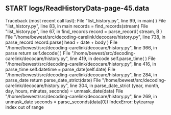 ## START logs/ReadHistoryData-page-45.data
Traceback (most recent call last):
  File "list_history.py", line 99, in <module>
    main( )
  File "list_history.py", line 83, in main
    records = find_records(stream)
  File "list_history.py", line 67, in find_records
    record = parse_record( stream, B )
  File "/home/bewest/src/decoding-carelink/decocare/history.py", line 738, in parse_record
    record.parse( head + date + body )
  File "/home/bewest/src/decoding-carelink/decocare/history.py", line 366, in parse
    return self.decode( )
  File "/home/bewest/src/decoding-carelink/decocare/history.py", line 419, in decode
    self.parse_time( )
  File "/home/bewest/src/decoding-carelink/decocare/history.py", line 416, in parse_time
    self.datetime = parse_date(self.date)
  File "/home/bewest/src/decoding-carelink/decocare/history.py", line 284, in parse_date
    return parse_date_strict(date)
  File "/home/bewest/src/decoding-carelink/decocare/history.py", line 304, in parse_date_strict
    (year, month, day, hours, minutes, seconds) = unmask_date(data)
  File "/home/bewest/src/decoding-carelink/decocare/history.py", line 269, in unmask_date
    seconds = parse_seconds(data[0])
IndexError: bytearray index out of range
